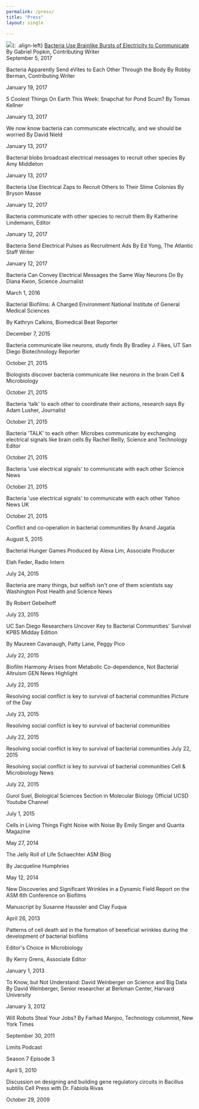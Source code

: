 ```yaml
---
permalink: /press/
title: "Press"
layout: single

---
```


![]({{https://www.quantamagazine.org/bacteria-use-brainlike-bursts-of-electricity-to-communicate-20170905}}/assets/images/press/quanta.png){: .align-left} [Bacteria Use Brainlike Bursts of Electricity to Communicate](https://www.quantamagazine.org/bacteria-use-brainlike-bursts-of-electricity-to-communicate-20170905)
By Gabriel Popkin, Contributing Writer  
September 5, 2017
       	

Bacteria Apparently Send eVites to Each Other Through the Body
By Robby Berman, Contributing Writer

January 19, 2017

5 Coolest Things On Earth This Week: Snapchat for Pond Scum?
By Tomas Kellner

January 13, 2017

We now know bacteria can communicate electrically, and we should be worried
By David Nield

January 13, 2017

Bacterial blobs broadcast electrical messages to recruit other species
By Amy Middleton

January 13, 2017


Bacteria Use Electrical Zaps to Recruit Others to Their Slime Colonies
By Bryson Masse

January 12, 2017


Bacteria communicate with other species to recruit them
By Katherine Lindemann, Editor

January 12, 2017

Bacteria Send Electrical Pulses as Recruitment Ads
By Ed Yong, The Atlantic Staff Writer

January 12, 2017


Bacteria Can Convey Electrical Messages the Same Way Neurons Do
By Diana Kwon, Science Journalist

March 1, 2016


Bacterial Biofilms: A Charged Environment
National Institute of General Medical Sciences

By Kathryn Calkins, Biomedical Beat Reporter

December 7, 2015



Bacteria communicate like neurons, study finds
By Bradley J. Fikes, UT San Diego Biotechnology Reporter

October 21, 2015


Biologists discover bacteria communicate like neurons in the brain
Cell & Microbiology

October 21, 2015


Bacteria 'talk' to each other to coordinate their actions, research says
By Adam Lusher, Journalist

October 21, 2015


Bacteria 'TALK' to each other: Microbes communicate by exchanging electrical signals like brain cells
By Rachel Reilly, Science and Technology Editor

October 21, 2015


Bacteria 'use electrical signals' to communicate with each other
Science News

October 21, 2015


Bacteria 'use electrical signals' to communicate with each other
Yahoo News UK

October 21, 2015



Conflict and co-operation in bacterial communities
By Anand Jagatia

August 5, 2015


Bacterial Hunger Games
Produced by Alexa Lim, Associate Producer


Elah Feder, Radio Intern

July 24, 2015


Bacteria are many things, but selfish isn't one of them scientists say
Washington Post Health and Science News 

By Robert Gebelhoff

July 23, 2015



UC San Diego Researchers Uncover Key to Bacterial Communities' Survival
KPBS Midday Edition

By Maureen Cavanaugh, Patty Lane, Peggy Pico

July 22, 2015



Biofilm Harmony Arises from Metabolic Co-dependence, Not Bacterial Altruism
GEN News Highlight

July 22, 2015



Resolving social conflict is key to survival of bacterial communities
Picture of the Day

July 23, 2015


Resolving social conflict is key to survival of bacterial communities

July 22, 2015

Resolving social conflict is key to survival of bacterial communities
July 22, 2015


Resolving social conflict is key to survival of bacterial communities
Cell & Microbiology News

July 22, 2015



Gurol Suel, Biological Sciences Section in Molecular Biology
Official UCSD Youtube Channel

July 1, 2015


Cells in Living Things Fight Noise with Noise
By Emily Singer and Quanta Magazine

May 27, 2014

The Jelly Roll of Life
Schaechter ASM Blog

By Jacqueline Humphries

May 12, 2014

New Discoveries and Significant Wrinkles in a Dynamic Field
Report on the ASM 6th Conference on Biofilms

Manuscript by Susanne Haussler and Clay Fuqua

April 26, 2013


Patterns of cell death aid in the formation of beneficial wrinkles during the development of bacterial biofilms

Editor's Choice in Microbiology

By Kerry Grens, Associate Editor

January 1, 2013

To Know, but Not Understand: David Weinberger on Science and Big Data
By David Weinberger, Senior researcher at Berkman Center, Harvard University

January 3, 2012


Will Robots Steal Your Jobs?
By Farhad Manjoo, Technology columnist, New York Times

September 30, 2011

Limits
Podcast

Season 7 Episode 3

April 5, 2010


Discussion on designing and building gene regulatory circuits in Bacillus subtilis
Cell Press with Dr. Fabiola Rivas

October 29, 2009